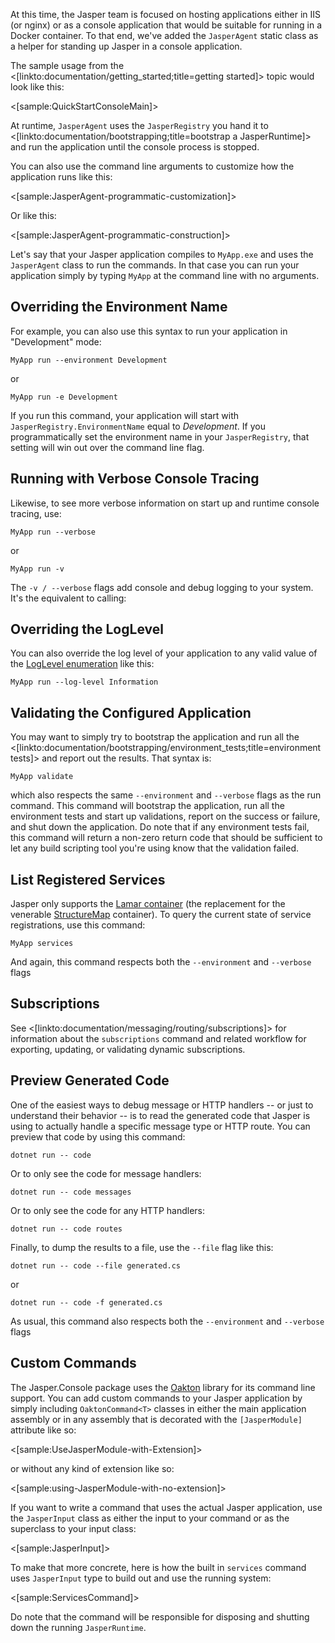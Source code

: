<!--title:Jasper in Console Applications-->

At this time, the Jasper team is focused on hosting applications either in IIS (or nginx) or as a console application that would be suitable for
running in a Docker container. To that end, we've added the `JasperAgent` static class as a helper for standing up Jasper in a console application.

The sample usage from the <[linkto:documentation/getting_started;title=getting started]> topic would look like this:

<[sample:QuickStartConsoleMain]>

At runtime, `JasperAgent` uses the `JasperRegistry` you hand it to <[linkto:documentation/bootstrapping;title=bootstrap a JasperRuntime]> and run the application until the console process is stopped.

You can also use the command line arguments to customize how the application runs like this:

<[sample:JasperAgent-programmatic-customization]>

Or like this:

<[sample:JasperAgent-programmatic-construction]>

Let's say that your Jasper application compiles to `MyApp.exe` and uses the `JasperAgent` class
to run the commands. In that case you can run your application simply by typing `MyApp` at the
command line with no arguments.

## Overriding the Environment Name

For example, you can also use this syntax to run your application in "Development" mode:

```
MyApp run --environment Development
```

or 

```
MyApp run -e Development
```

If you run this command, your application will start with `JasperRegistry.EnvironmentName` equal to _Development_. If you programmatically set the environment name in your `JasperRegistry`, that
setting will win out over the command line flag.

## Running with Verbose Console Tracing

Likewise, to see more verbose information on start up and runtime console tracing, use:

```
MyApp run --verbose
```

or 

```
MyApp run -v
```

The `-v / --verbose` flags add console and debug logging to your system. It's the equivalent to calling:

## Overriding the LogLevel

You can also override the log level of your application to any valid value of the [LogLevel enumeration](https://docs.microsoft.com/en-us/dotnet/api/microsoft.extensions.logging.loglevel?view=aspnetcore-2.0) like this:

```
MyApp run --log-level Information
```


## Validating the Configured Application

You may want to simply try to bootstrap the application and run all the <[linkto:documentation/bootstrapping/environment_tests;title=environment tests]> and report out the results. That syntax is:

```
MyApp validate
```

which also respects the same `--environment` and `--verbose` flags as the run command. This command will bootstrap the application, run all the environment tests and start up validations, report on the success or failure, and shut down the application. Do note that if any environment tests fail, this command will return a non-zero return code that should be sufficient to let any
build scripting tool you're using know that the validation failed.

## List Registered Services

Jasper only supports the [Lamar container](https://github.com/jasperfx/lamar) (the replacement for the venerable [StructureMap](http://structuremap.github.io) container). To query the current state of service registrations, use this command:

```
MyApp services
```

And again, this command respects both the `--environment` and `--verbose` flags

## Subscriptions

See <[linkto:documentation/messaging/routing/subscriptions]> for information about the `subscriptions` command and related workflow for exporting, updating, or validating dynamic
subscriptions.


## Preview Generated Code

One of the easiest ways to debug message or HTTP handlers -- or just to understand their behavior -- is to read the generated code
that Jasper is using to actually handle a specific message type or HTTP route. You can preview that code by using this command:

```
dotnet run -- code
```

Or to only see the code for message handlers:

```
dotnet run -- code messages
```

Or to only see the code for any HTTP handlers:

```
dotnet run -- code routes
```

Finally, to dump the results to a file, use the `--file` flag like this:

```
dotnet run -- code --file generated.cs
```

or 

```
dotnet run -- code -f generated.cs
```

As usual, this command also respects both the `--environment` and `--verbose` flags




## Custom Commands

The Jasper.Console package uses the [Oakton](http://jasperfx.github.io/oakton) library for its command line support. You can add custom commands to your Jasper application by simply including `OaktonCommand<T>` classes in either the main application assembly or in any assembly that is decorated with the `[JasperModule]` attribute like so:

<[sample:UseJasperModule-with-Extension]>

or without any kind of extension like so:

<[sample:using-JasperModule-with-no-extension]>

If you want to write a command that uses the actual Jasper application, use the `JasperInput` class as either the input to your
command or as the superclass to your input class:

<[sample:JasperInput]>

To make that more concrete, here is how the built in `services` command uses `JasperInput` type to build out and use the running system:

<[sample:ServicesCommand]>

Do note that the command will be responsible for disposing and shutting down the running `JasperRuntime`.




